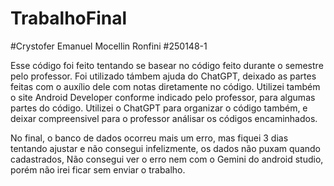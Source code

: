 # TrabalhoFinal

#Crystofer Emanuel Mocellin Ronfini
#250148-1

Esse código foi feito tentando se basear no código feito durante o semestre pelo professor. 
Foi utilizado támbem ajuda do ChatGPT, deixado as partes feitas com o auxílio dele com notas diretamente no código.
Utilizei também o site Android Developer conforme indicado pelo professor, para algumas partes do código. 
Utilizei o ChatGPT para organizar o código também, e deixar compreensivel para o professor análisar os códigos encaminhados.

No final, o banco de dados ocorreu mais um erro, mas fiquei 3 dias tentando ajustar e não consegui infelizmente, os dados não puxam quando cadastrados,
Não consegui ver o erro nem com o Gemini do android studio, porém não irei ficar sem enviar o trabalho.
